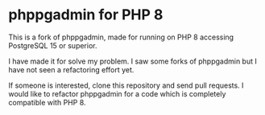 # phppgadmin for PHP 8

This is a fork of phppgadmin, made for running on PHP 8 accessing PostgreSQL 15 or superior.

I have made it for solve my problem. I saw some forks of phppgadmin but I have not seen a refactoring effort yet.

If someone is interested, clone this repository and send pull requests. I would like to refactor phppgadmin for a code which is completely compatible with PHP 8.
